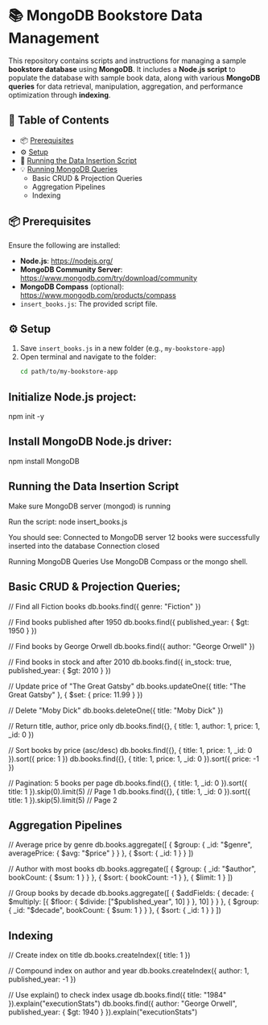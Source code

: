 # 📚 MongoDB Bookstore Data Management

This repository contains scripts and instructions for managing a sample **bookstore database** using **MongoDB**. It includes a **Node.js script** to populate the database with sample book data, along with various **MongoDB queries** for data retrieval, manipulation, aggregation, and performance optimization through **indexing**.

## 📑 Table of Contents
- 📦 [Prerequisites](#prerequisites)
- ⚙️ [Setup](#setup)
- 🚀 [Running the Data Insertion Script](#running-the-data-insertion-script)
- 💡 [Running MongoDB Queries](#running-mongodb-queries)
  - Basic CRUD & Projection Queries
  - Aggregation Pipelines
  - Indexing

## 📦 Prerequisites
Ensure the following are installed:
- **Node.js**: https://nodejs.org/
- **MongoDB Community Server**: https://www.mongodb.com/try/download/community
- **MongoDB Compass** (optional): https://www.mongodb.com/products/compass
- `insert_books.js`: The provided script file.

## ⚙️ Setup
1. Save `insert_books.js` in a new folder (e.g., `my-bookstore-app`)
2. Open terminal and navigate to the folder:
   ```bash
   cd path/to/my-bookstore-app

## Initialize Node.js project:
npm init -y

## Install MongoDB Node.js driver:
npm install MongoDB


## Running the Data Insertion Script
Make sure MongoDB server (mongod) is running

Run the script:
node insert_books.js

You should see:
Connected to MongoDB server
12 books were successfully inserted into the database
Connection closed

Running MongoDB Queries
Use MongoDB Compass or the mongo shell.

## Basic CRUD & Projection Queries;
// Find all Fiction books
db.books.find({ genre: "Fiction" })

// Find books published after 1950
db.books.find({ published_year: { $gt: 1950 } })

// Find books by George Orwell
db.books.find({ author: "George Orwell" })

// Find books in stock and after 2010
db.books.find({ in_stock: true, published_year: { $gt: 2010 } })

// Update price of "The Great Gatsby"
db.books.updateOne({ title: "The Great Gatsby" }, { $set: { price: 11.99 } })

// Delete "Moby Dick"
db.books.deleteOne({ title: "Moby Dick" })

// Return title, author, price only
db.books.find({}, { title: 1, author: 1, price: 1, _id: 0 })

// Sort books by price (asc/desc)
db.books.find({}, { title: 1, price: 1, _id: 0 }).sort({ price: 1 })
db.books.find({}, { title: 1, price: 1, _id: 0 }).sort({ price: -1 })

// Pagination: 5 books per page
db.books.find({}, { title: 1, _id: 0 }).sort({ title: 1 }).skip(0).limit(5) // Page 1
db.books.find({}, { title: 1, _id: 0 }).sort({ title: 1 }).skip(5).limit(5) // Page 2

## Aggregation Pipelines
// Average price by genre
db.books.aggregate([
  { $group: { _id: "$genre", averagePrice: { $avg: "$price" } } },
  { $sort: { _id: 1 } }
])

// Author with most books
db.books.aggregate([
  { $group: { _id: "$author", bookCount: { $sum: 1 } } },
  { $sort: { bookCount: -1 } },
  { $limit: 1 }
])

// Group books by decade
db.books.aggregate([
  { $addFields: { decade: { $multiply: [{ $floor: { $divide: ["$published_year", 10] } }, 10] } } },
  { $group: { _id: "$decade", bookCount: { $sum: 1 } } },
  { $sort: { _id: 1 } }
])

## Indexing
// Create index on title
db.books.createIndex({ title: 1 })

// Compound index on author and year
db.books.createIndex({ author: 1, published_year: -1 })

// Use explain() to check index usage
db.books.find({ title: "1984" }).explain("executionStats")
db.books.find({ author: "George Orwell", published_year: { $gt: 1940 } }).explain("executionStats")


